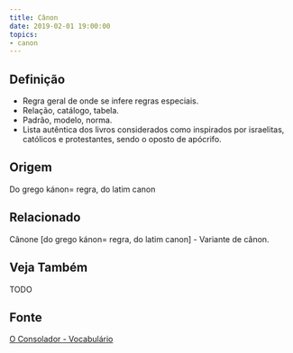 ```yaml
---
title: Cânon
date: 2019-02-01 19:00:00
topics:
- canon
---
```


## Definição 
* Regra geral de onde se infere regras especiais. 
* Relação, catálogo, tabela. 
* Padrão, modelo, norma.  
* Lista autêntica dos livros considerados como inspirados por israelitas, católicos e protestantes, sendo o oposto de apócrifo.

## Origem
Do grego kánon= regra, do latim canon

## Relacionado
Cânone [do grego kánon= regra, do latim canon] - Variante de cânon.

## Veja Também
TODO

## Fonte
[O Consolador - Vocabulário](http://www.oconsolador.com.br/linkfixo/vocabulario/principal.html)


